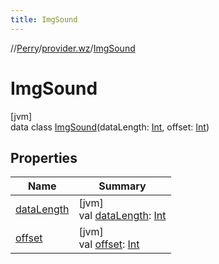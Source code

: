 ```yaml
---
title: ImgSound
---
```

//[Perry](../../../index.html)/[provider.wz](../index.html)/[ImgSound](index.html)



# ImgSound



[jvm]\
data class [ImgSound](index.html)(dataLength: [Int](https://kotlinlang.org/api/latest/jvm/stdlib/kotlin/-int/index.html), offset: [Int](https://kotlinlang.org/api/latest/jvm/stdlib/kotlin/-int/index.html))



## Properties


| Name | Summary |
|---|---|
| [dataLength](data-length.html) | [jvm]<br>val [dataLength](data-length.html): [Int](https://kotlinlang.org/api/latest/jvm/stdlib/kotlin/-int/index.html) |
| [offset](offset.html) | [jvm]<br>val [offset](offset.html): [Int](https://kotlinlang.org/api/latest/jvm/stdlib/kotlin/-int/index.html) |

